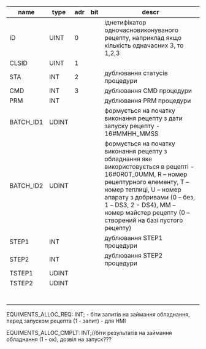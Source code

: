



| name      | type  | adr  | bit  | descr                                                        |
| --------- | ----- | ---- | ---- | ------------------------------------------------------------ |
| ID        | UINT  | 0    |      | іднетифікатор одночасновиконуваного рецепту, наприклад якщо кількість одначасних 3, то 1,2,3 |
| CLSID     | UINT  | 1    |      |                                                              |
| STA       | INT   | 2    |      | дублювання статусів процедури                                |
| CMD       | INT   | 3    |      | дублювання CMD процедури                                     |
| PRM       | INT   |      |      | дублювання PRM процедури                                     |
| BATCH_ID1 | UDINT |      |      | формується на початку виконання рецепту з дати запуску рецепту - 16#MMHH_MMSS |
| BATCH_ID2 | UDINT |      |      | формується на початку виконання рецепту з обладнання яке використовується в рецепті - 16#0R0T_0UMM, R – номер рецептурного елементу, T – номер теплиці, U – номер апарату з добривами (0 – без, 1 – DS3, 2 - DS4), MM – номер майстер рецепту (0 – створений на базі пустого рецепту) |
| STEP1     | INT   |      |      | дублювання STEP1 процедури                                   |
| STEP2     | INT   |      |      | дублювання STEP2 процедури                                   |
| TSTEP1    | UDINT |      |      |                                                              |
| TSTEP2    | UDINT |      |      |                                                              |
|           |       |      |      |                                                              |
|           |       |      |      |                                                              |
|           |       |      |      |                                                              |
|           |       |      |      |                                                              |
|           |       |      |      |                                                              |
|           |       |      |      |                                                              |
|           |       |      |      |                                                              |




EQUIMENTS_ALLOC_REQ: INT; - біти запитів на займання обладнання, перед запуском рецепта (1 - запит) - для HMI

EQUIMENTS_ALLOC_CMPLT: INT;//біти результатів на займання обладнання (1 - ок), дозвіл на запуск???

